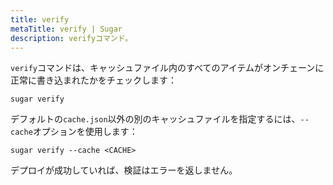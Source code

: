 ```yaml
---
title: verify
metaTitle: verify | Sugar
description: verifyコマンド。
---
```


`verify`コマンドは、キャッシュファイル内のすべてのアイテムがオンチェーンに正常に書き込まれたかをチェックします：

```
sugar verify
```

デフォルトの`cache.json`以外の別のキャッシュファイルを指定するには、`--cache`オプションを使用します：

```
sugar verify --cache <CACHE>
```

デプロイが成功していれば、検証はエラーを返しません。